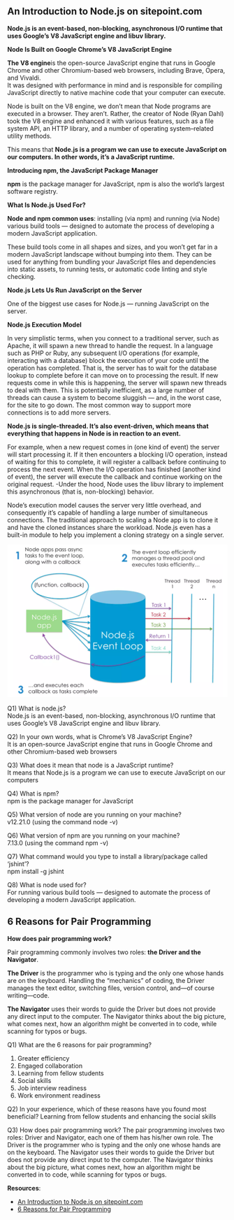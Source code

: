 ## An Introduction to Node.js on sitepoint.com 

**Node.js is an event-based, non-blocking, asynchronous I/O runtime that uses Google’s V8 JavaScript engine and libuv library.**

**Node Is Built on Google Chrome’s V8 JavaScript Engine**

**The V8 engine**is the open-source JavaScript engine that runs in Google Chrome and other Chromium-based web browsers, including Brave, Opera, and Vivaldi. <br>
It was designed with performance in mind and is responsible for compiling JavaScript directly to native machine code that your computer can execute.

Node is built on the V8 engine, we don’t mean that Node programs are executed in a browser. They aren’t. Rather, the creator of Node (Ryan Dahl) took the V8 engine and enhanced it with various features, such as a file system API, an HTTP library, and a number of operating system–related utility methods.

This means that **Node.js is a program we can use to execute JavaScript on our computers. In other words, it’s a JavaScript runtime.**

**Introducing npm, the JavaScript Package Manager**

**npm** is the package manager for JavaScript, npm is also the world’s largest software registry.

**What Is Node.js Used For?**

**Node and npm common uses**: installing (via npm) and running (via Node) various build tools — designed to automate the process of developing a modern JavaScript application.

These build tools come in all shapes and sizes, and you won’t get far in a modern JavaScript landscape without bumping into them. They can be used for anything from bundling your JavaScript files and dependencies into static assets, to running tests, or automatic code linting and style checking.

**Node.js Lets Us Run JavaScript on the Server**

One of the biggest use cases for Node.js — running JavaScript on the server.

**Node.js Execution Model**

In very simplistic terms, when you connect to a traditional server, such as Apache, it will spawn a new thread to handle the request. In a language such as PHP or Ruby, any subsequent I/O operations (for example, interacting with a database) block the execution of your code until the operation has completed. That is, the server has to wait for the database lookup to complete before it can move on to processing the result. If new requests come in while this is happening, the server will spawn new threads to deal with them. This is potentially inefficient, as a large number of threads can cause a system to become sluggish — and, in the worst case, for the site to go down. The most common way to support more connections is to add more servers.

**Node.js is single-threaded. It’s also event-driven, which means that everything that happens in Node is in reaction to an event.**

For example, when a new request comes in (one kind of event) the server will start processing it. If it then encounters a blocking I/O operation, instead of waiting for this to complete, it will register a callback before continuing to process the next event. When the I/O operation has finished (another kind of event), the server will execute the callback and continue working on the original request. 
-Under the hood, Node uses the libuv library to implement this asynchronous (that is, non-blocking) behavior.

Node’s execution model causes the server very little overhead, and consequently it’s capable of handling a large number of simultaneous connections. The traditional approach to scaling a Node app is to clone it and have the cloned instances share the workload. Node.js even has a built-in module to help you implement a cloning strategy on a single server.


![Node.js-Execution-Model](../img-301/class06/Node.js-Execution-Model.jpg)

Q1) What is node.js?<br>
Node.js is an event-based, non-blocking, asynchronous I/O runtime that uses Google’s V8 JavaScript engine and libuv library.

Q2) In your own words, what is Chrome’s V8 JavaScript Engine?<br>
It is an open-source JavaScript engine that runs in Google Chrome and other Chromium-based web browsers

Q3) What does it mean that node is a JavaScript runtime?<br>
It means that Node.js is a program we can use to execute JavaScript on our computers

Q4) What is npm?<br>
npm is the package manager for JavaScript

Q5) What version of node are you running on your machine?<br>
v12.21.0 (using the command node -v)

Q6) What version of npm are you running on your machine?<br>
7.13.0 (using the command npm -v)

Q7) What command would you type to install a library/package called ‘jshint’?<br>
npm install -g jshint

Q8) What is node used for?<br>
For running various build tools — designed to automate the process of developing a modern JavaScript application.


## 6 Reasons for Pair Programming

**How does pair programming work?**

Pair programming commonly involves two roles: **the Driver and the Navigator**.

**The Driver** is the programmer who is typing and the only one whose hands are on the keyboard. Handling the “mechanics” of coding, the Driver manages the text editor, switching files, version control, and—of course writing—code.

**The Navigator** uses their words to guide the Driver but does not provide any direct input to the computer. The Navigator thinks about the big picture, what comes next, how an algorithm might be converted in to code, while scanning for typos or bugs.


Q1) What are the 6 reasons for pair programming?
1.	Greater efficiency
2.	Engaged collaboration
3.	Learning from fellow students
4.	Social skills
5.	Job interview readiness
6.	Work environment readiness


Q2) In your experience, which of these reasons have you found most beneficial?
Learning from fellow students and enhancing the social skills

Q3) How does pair programming work?
The pair programming involves two roles: Driver and Navigator, each one of them has his/her own role.
The Driver is the programmer who is typing and the only one whose hands are on the keyboard.
The Navigator uses their words to guide the Driver but does not provide any direct input to the computer. The Navigator thinks about the big picture, what comes next, how an algorithm might be converted in to code, while scanning for typos or bugs.


**Resources**: 
-	[An Introduction to Node.js on sitepoint.com](https://www.sitepoint.com/an-introduction-to-node-js/)
-	[6 Reasons for Pair Programming](https://www.codefellows.org/blog/6-reasons-for-pair-programming/)



